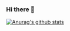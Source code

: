 ### Hi there 👋

[![Anurag's github stats](https://github-readme-stats.vercel.app/api?username=rockrockwhite)](https://github.com/anuraghazra/github-readme-stats)
